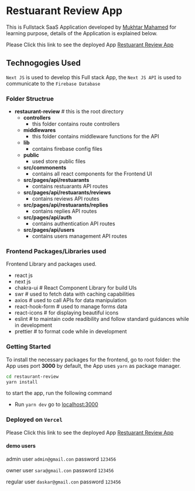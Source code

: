 # Restuarant Review App

This is Fullstack SaaS Application developed by [Mukhtar Mahamed](https://github.com/janogale) for learning purpose, details of the Application is explained below.

Please Click this link to see the deployed App [Restuarant Review App](https://restuarantreview.vercel.app/)

## Technogogies Used

`Next JS` is used to develop this Full stack App, the `Next JS API` is used to communicate to the `Firebase Database`

### **Folder Structrue**

- **restaurant-review** # this is the root directory
  - **controllers**
    - this folder contains route controllers
  - **middlewares**
    - this folder contains middleware functions for the API
  - **lib**
    - contains firebase config files
  - **public**
    - used store public files
  - **src/commonents**
    - contains all react components for the Frontend UI
  - **src/pages/api/restuarants**
    - contains restuarants API routes
  - **src/pages/api/restuarants/reviews**
    - contains reviews API routes
  - **src/pages/api/restuarants/replies**
    - contains replies API routes
  - **src/pages/api/auth**
    - contains authentication API routes
  - **src/pages/api/users**
    - contains users management API routes

### **Frontend Packages/Libraries used**

Frontend Library and packages used.

- react js
- next js
- chakra-ui # React Component Library for build UIs
- swr # used to fetch data with caching capabilities
- axios # used to call APIs for data manipulation
- react-hook-form # used to manage forms data
- react-icons # for displaying beautiful icons
- eslint # to maintain code readibility and follow standard guidances while in development
- prettier # to format code while in development

### Getting Started

To install the necessary packages for the frontend, go to root folder:
the App uses port **3000** by default, the App uses `yarn` as package manager.

```bash
cd restaurant-review
yarn install
```

to start the app, run the following command

- Run `yarn dev` go to [localhost:3000](http:localhost:3000)

### Deployed on `Vercel`

Please Click this link to see the deployed App [Restuarant Review App](https://restuarantreview.vercel.app/)

#### demo users

admin user `admin@gmail.con` password `123456`

owner user `sara@gmail.con` password `123456`

regular user `daskar@gmail.con` password `123456`
